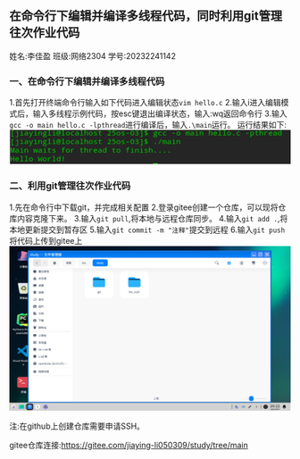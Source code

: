 ## 在命令行下编辑并编译多线程代码，同时利用git管理往次作业代码

姓名:李佳盈 班级:网络2304 学号:20232241142

### 一、在命令行下编辑并编译多线程代码
1.首先打开终端命令行输入如下代码进入编辑状态```vim hello.c```
2.输入i进入编辑模式后，输入多线程示例代码，按esc键退出编译状态，输入:wq返回命令行
3.输入```gcc -o main hello.c -lpthread```进行编译后，输入```.\main```运行。
运行结果如下:
![](01.png)

### 二、利用git管理往次作业代码
1.先在命令行中下载git，并完成相关配置
2.登录gitee创建一个仓库，可以现将仓库内容克隆下来。
3.输入```git pull```,将本地与远程仓库同步。
4.输入```git add .```,将本地更新提交到暂存区
5.输入```git commit -m "注释"```提交到远程
6.输入```git push```将代码上传到gitee上
![](02.png)

注:在github上创建仓库需要申请SSH。

gitee仓库连接:<https://gitee.com/jiaying-li050309/study/tree/main>